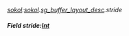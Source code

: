 _[sokol](../../modules/sokol/sokol-module.md):[sokol](../../modules/sokol/sokol-module.md).[sg\_buffer\_layout\_desc](../../modules/sokol/sokol-sg_buffer_layout_desc.md).stride_
##### Field stride:[Int](../../modules/wonkey/wonkey-types-int.md)

